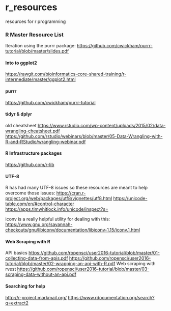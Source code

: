 # r_resources
resources for r programming

### R Master Resource List
Iteration using the purrr package:
https://github.com/cwickham/purrr-tutorial/blob/master/slides.pdf

#### Into to ggplot2
https://rawgit.com/bioinformatics-core-shared-training/r-intermediate/master/ggplot2.html

#### purrr 
https://github.com/cwickham/purrr-tutorial

#### tidyr & dplyr
old cheatsheet
https://www.rstudio.com/wp-content/uploads/2015/02/data-wrangling-cheatsheet.pdf
https://github.com/rstudio/webinars/blob/master/05-Data-Wrangling-with-R-and-RStudio/wrangling-webinar.pdf

#### R Infrastructure packages
https://github.com/r-lib


#### UTF-8
R has had many UTF-8 issues so these resources are meant to help overcome those issues:
https://cran.r-project.org/web/packages/utf8/vignettes/utf8.html
https://unicode-table.com/en/#control-character
https://apps.timwhitlock.info/unicode/inspect?s=

iconv is a really helpful utility for dealing with this:
https://www.gnu.org/savannah-checkouts/gnu/libiconv/documentation/libiconv-1.15/iconv.1.html

#### Web Scraping with R
API basics
https://github.com/ropensci/user2016-tutorial/blob/master/01-collecting-data-from-apis.pdf
https://github.com/ropensci/user2016-tutorial/blob/master/02-wrapping-an-api-with-R.pdf
Web scraping with rvest
https://github.com/ropensci/user2016-tutorial/blob/master/03-scraping-data-without-an-api.pdf


#### Searching for help
http://r-project.markmail.org/
https://www.rdocumentation.org/search?q=extract2
